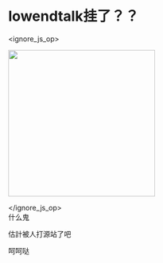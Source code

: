 # lowendtalk挂了？？



<ignore_js_op>

<img id="aimg_141052" aid="141052" src="static/image/common/none.gif" zoomfile="forum.php?mod=attachment&aid=MTQxMDUyfDllNzI5YmI0fDE2MDk1Mzc0NTJ8NDczNDR8NzYyOTA0&noupdate=yes&nothumb=yes" file="forum.php?mod=attachment&aid=MTQxMDUyfDllNzI5YmI0fDE2MDk1Mzc0NTJ8NDczNDR8NzYyOTA0&noupdate=yes" class="zoom" onclick="zoom(this, this.src, 0, 0, 0)" width="295" id="aimg_141052" inpost="1" onmouseover="showMenu({'ctrlid':this.id,'pos':'12'})" />

<div class="tip tip_4 aimg_tip" id="aimg_141052_menu" style="position: absolute; display: none" disautofocus="true">
<div class="xs0">
<p><strong>ld.png</strong> <em class="xg1">(46.92 KB, 下载次数: 0)</em></p>
<p>
<a href="forum.php?mod=attachment&amp;aid=MTQxMDUyfDllNzI5YmI0fDE2MDk1Mzc0NTJ8NDczNDR8NzYyOTA0&amp;nothumb=yes" target="_blank">下载附件</a>

</p>

<p class="xg1 y">2020-11-5 18:25 上传</p>

</div>
<div class="tip_horn"></div>
</div>

</ignore_js_op>
<br />
什么鬼

估計被人打源站了吧<img src="static/image/smiley/default/lol.gif" smilieid="12" border="0" alt="" />

呵呵哒
